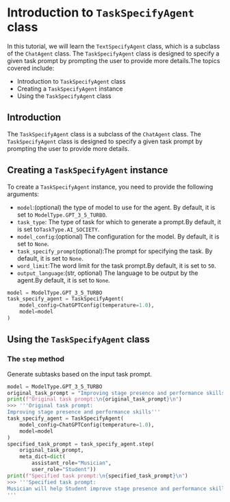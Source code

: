 # Introduction to `TaskSpecifyAgent` class

In this tutorial, we will learn the `TextSpecifyAgent` class, which is a subclass of the `ChatAgent` class. The `TaskSpecifyAgent` class is designed to specify a given task prompt by prompting the user to provide more details.The topics covered include:
- Introduction to `TaskSpecifyAgent` class
- Creating a `TaskSpecifyAgent` instance
- Using the `TaskSpecifyAgent` class

## Introduction
The `TaskSpecifyAgent` class is a subclass of the `ChatAgent` class. The `TaskSpecifyAgent` class is designed to specify a given task prompt by prompting the user to provide more details.

## Creating a `TaskSpecifyAgent` instance

To create a `TaskSpecifyAgent` instance, you need to provide the following arguments:
- `model`:(optional) the type of model to use for the agent. By default, it is set to `ModelType.GPT_3_5_TURBO`.
- `task_type`: The type of task for which to generate a prompt.By default, it is set to`TaskType.AI_SOCIETY`.
- `model_config`:(optional) The configuration for the model. By default, it is set to `None`.
- `task_specify_prompt`(optional):The prompt for specifying the task. By default, it is set to `None`.
- `word_limit`:The word limit for the task prompt.By default, it is set to `50`.
- `output_language`:(str, optional) The language to be output by the agent.By default, it is set to `None`.

```python 
model = ModelType.GPT_3_5_TURBO
task_specify_agent = TaskSpecifyAgent(
    model_config=ChatGPTConfig(temperature=1.0), 
    model=model
)
```

## Using the `TaskSpecifyAgent` class

### The `step` method
Generate subtasks based on the input task prompt.

```python
model = ModelType.GPT_3_5_TURBO
original_task_prompt = "Improving stage presence and performance skills"
print(f"Original task prompt:\n{original_task_prompt}\n")
>>> '''Original task prompt:
Improving stage presence and performance skills'''
task_specify_agent = TaskSpecifyAgent(
    model_config=ChatGPTConfig(temperature=1.0), 
    model=model
)
specified_task_prompt = task_specify_agent.step(
    original_task_prompt, 
    meta_dict=dict(
        assistant_role="Musician",
        user_role="Student"))
print(f"Specified task prompt:\n{specified_task_prompt}\n")
>>> '''Specified task prompt:
Musician will help Student improve stage presence and performance skills by creating a unique persona for each song. They will focus on enhancing physical expressions, body movements, and gestures that complement the music, transforming Student into a captivating performer who effortlessly connects with the audience.
'''
```

